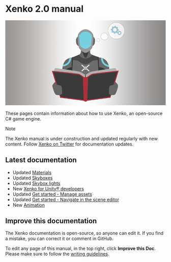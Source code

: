 
# Xenko 2.0 manual

![Manual](media/manual.png)

These pages contain information about how to use Xenko, an open-source C# game engine.

>[!Note]
>The Xenko manual is under construction and updated regularly with new content. Follow [Xenko on Twitter](https://twitter.com/xenko3d?lang=en) for documentation updates.

## Latest documentation

* <span class="label label-doc-highlight">Updated</span> [Materials](../graphics/materials/index.md)
* <span class="label label-doc-highlight">Updated</span> [Skyboxes](../graphics/skyboxes.md)
* <span class="label label-doc-highlight">Updated</span> [Skybox lights](../graphics/lights-and-shadows/skybox-lights.md)
* <span class="label label-doc-highlight">New</span> [Xenko for Unity® developers](../xenko-for-unity-developers/index.md)
* <span class="label label-doc-highlight">Updated</span> [Get started - Manage assets](../get-started/manage-assets.md)
* <span class="label label-doc-highlight">Updated</span> [Get started - Navigate in the scene editor](../get-started/navigate-in-the-scene-editor.md)
* <span class="label label-doc-highlight">New</span> [Animation](../animation/index.md)

## Improve this documentation

The Xenko documentation is open-source, so anyone can edit it. If you find a mistake, you can correct it or comment in GitHub.

To edit any page of this manual, in the top right, click **Improve this Doc**. Please make sure to follow the [writing guidelines](https://github.com/SiliconStudio/xenko-docs/blob/master-2.0/GUIDELINES.md).